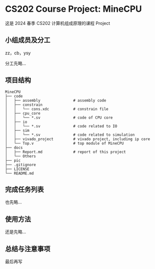 # CS202 Course Project: MineCPU

这是 2024 春季 CS202 计算机组成原理的课程 Project

## 小组成员及分工

zz，cb，ysy

分工先略...

## 项目结构

```
MineCPU
├── code                                              
│   ├── assembly               # assembly code
│   ├── constrain
│   │   └── cons.xdc           # constrain file
│   ├── cpu_core
│   │   └── *.sv               # code of CPU core
│   ├── io
│   │   └── *.sv               # code related to IO
│   ├── sim
│   │   └── *.sv               # code related to simulation
│   ├── vivado_project         # vivado project, including ip core
│   └── Top.v                  # top module of MineCPU
├── docs
│   ├── Report.md              # report of this project
│   └── Others
├── pic
├── .gitignore
├── LICENSE
└── README.md
```

## 完成任务列表

也先略...

## 使用方法

还是先略...

## 总结与注意事项

最后再写
